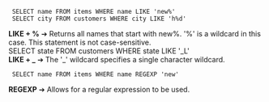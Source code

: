      SELECT name FROM items WHERE name LIKE 'new%'       
     SELECT city FROM customers WHERE city LIKE 'h%d'       
**LIKE + %** ➔ Returns all names that start with new%. '%' is a wildcard in this case. This statement is not case-sensitive.   
     SELECT state FROM customers WHERE state LIKE '_L'        
**LIKE + \_** ➔ The '\_' wildcard specifies a single character wildcard.   


     SELECT name FROM items WHERE name REGEXP 'new'       
**REGEXP** ➔ Allows for a regular expression to be used.  